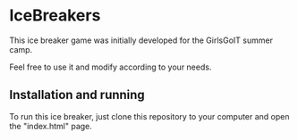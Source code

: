 # IceBreakers

This ice breaker game was initially developed for the GirlsGoIT summer camp.

Feel free to use it and modify according to your needs.

## Installation and running
To run this ice breaker, just clone this repository to your computer and open the "index.html" page.
